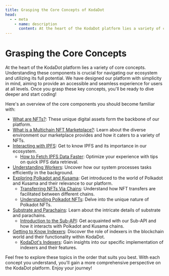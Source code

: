```yaml
---
title: Grasping the Core Concepts of KodaDot
head:
  - - meta
    - name: description
      content: At the heart of the KodaDot platform lies a variety of core concepts. Learn more...
---
```


# Grasping the Core Concepts

At the heart of the KodaDot platform lies a variety of core concepts. Understanding these components is crucial for navigating our ecosystem and utilizing its full potential. We have designed our platform with simplicity in mind, aiming to provide an accessible and seamless experience for users at all levels. Once you grasp these key concepts, you'll be ready to dive deeper and start coding!

Here's an overview of the core components you should become familiar with:

- [What are NFTs?](/core-concepts/what-are-nfts.md): These unique digital assets form the backbone of our platform.
- [What is a Multichain NFT Marketplace?](/core-concepts/what-multichain-nft-marketplace.md): Learn about the diverse environment our marketplace provides and how it caters to a variety of NFTs.
- [Interacting with IPFS](/core-concepts/kodadot-stack/ipfs/what-is-ipfs.md): Get to know IPFS and its importance in our ecosystem.
    - [How to Fetch IPFS Data Faster](/core-concepts/kodadot-stack/ipfs/ipfs-fetch-faster.md): Optimize your experience with tips on quick IPFS data retrieval.
- [Understanding Workers](/core-concepts/workers/kodadot-workers.md): Uncover how our system processes tasks efficiently in the background.
- [Exploring Polkadot and Kusama](/core-concepts/polkadot/what-are-polkadot-and-kusama.md): Get introduced to the world of Polkadot and Kusama and their relevance to our platform.
    - [Transferring NFTs Via Chains](/core-concepts/polkadot/transfering-nfts-via-chains.md): Understand how NFT transfers are facilitated between different chains.
    - [Understanding Polkadot NFTs](/core-concepts/polkadot/polkadot-nfts.md): Delve into the unique nature of Polkadot NFTs.
- [Substrate and Parachains](/core-concepts/polkadot/parachains/substrate-parachains.md): Learn about the intricate details of substrate and parachains.
    - [Introduction to the Sub-API](/core-concepts/polkadot/parachains/kodadot-substrate-api.md): Get acquainted with our Sub-API and how it interacts with Polkadot and Kusama chains.
- [Getting to Know Indexers](/core-concepts/kodadot-stack/indexer/what-is-an-indexer.md): Discover the role of indexers in the blockchain world and their functionality within KodaDot.
    - [KodaDot's Indexers](/core-concepts/kodadot-stack/indexer/kodadot-indexers.md): Gain insights into our specific implementation of indexers and their features.

Feel free to explore these topics in the order that suits you best. With each concept you understand, you'll gain a more comprehensive perspective on the KodaDot platform. Enjoy your journey!